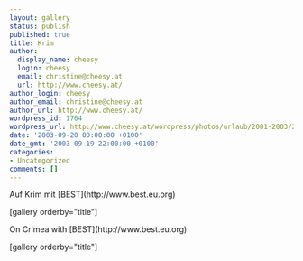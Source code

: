 ```yaml
---
layout: gallery
status: publish
published: true
title: Krim
author:
  display_name: cheesy
  login: cheesy
  email: christine@cheesy.at
  url: http://www.cheesy.at/
author_login: cheesy
author_email: christine@cheesy.at
author_url: http://www.cheesy.at/
wordpress_id: 1764
wordpress_url: http://www.cheesy.at/wordpress/photos/urlaub/2001-2003/2003-september/
date: '2003-09-20 00:00:00 +0100'
date_gmt: '2003-09-19 22:00:00 +0100'
categories:
- Uncategorized
comments: []
---
```

<!--:de-->Auf Krim mit [BEST](http://www.best.eu.org)
[gallery orderby="title"]
<!--:--><!--:en-->On Crimea with [BEST](http://www.best.eu.org)
[gallery orderby="title"]
<!--:-->
